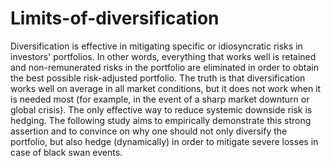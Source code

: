 # Limits-of-diversification
Diversification is effective in mitigating specific or idiosyncratic risks in investors' portfolios. In other words, everything that works well is retained and non-remunerated risks in the portfolio are eliminated in order to obtain the best possible risk-adjusted portfolio.  The truth is that diversification works well on average in all market conditions, but it does not work when it is needed most (for example, in the event of a sharp market downturn or global crisis). The only effective way to reduce systemic downside risk is hedging. The following study aims to empirically demonstrate this strong assertion and to convince on why one should not only diversify the portfolio, but also hedge (dynamically) in order to mitigate severe losses in case of black swan events.
